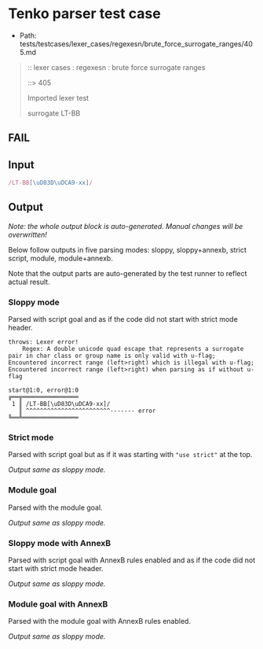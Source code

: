 # Tenko parser test case

- Path: tests/testcases/lexer_cases/regexesn/brute_force_surrogate_ranges/405.md

> :: lexer cases : regexesn : brute force surrogate ranges
>
> ::> 405
>
> Imported lexer test
>
> surrogate LT-BB

## FAIL

## Input

`````js
/LT-BB[\uD83D\uDCA9-xx]/
`````

## Output

_Note: the whole output block is auto-generated. Manual changes will be overwritten!_

Below follow outputs in five parsing modes: sloppy, sloppy+annexb, strict script, module, module+annexb.

Note that the output parts are auto-generated by the test runner to reflect actual result.

### Sloppy mode

Parsed with script goal and as if the code did not start with strict mode header.

`````
throws: Lexer error!
    Regex: A double unicode quad escape that represents a surrogate pair in char class or group name is only valid with u-flag; Encountered incorrect range (left>right) which is illegal with u-flag; Encountered incorrect range (left>right) when parsing as if without u-flag

start@1:0, error@1:0
╔══╦════════════════
 1 ║ /LT-BB[\uD83D\uDCA9-xx]/
   ║ ^^^^^^^^^^^^^^^^^^^^^^^^------- error
╚══╩════════════════

`````

### Strict mode

Parsed with script goal but as if it was starting with `"use strict"` at the top.

_Output same as sloppy mode._

### Module goal

Parsed with the module goal.

_Output same as sloppy mode._

### Sloppy mode with AnnexB

Parsed with script goal with AnnexB rules enabled and as if the code did not start with strict mode header.

_Output same as sloppy mode._

### Module goal with AnnexB

Parsed with the module goal with AnnexB rules enabled.

_Output same as sloppy mode._
